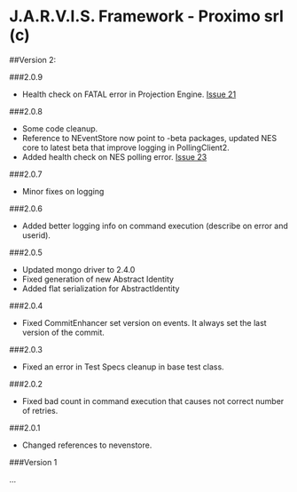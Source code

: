 J.A.R.V.I.S. Framework - Proximo srl (c)
====

##Version 2:

###2.0.9

- Health check on FATAL error in Projection Engine. [Issue 21](https://github.com/ProximoSrl/Jarvis.Framework/issues/21)

###2.0.8

- Some code cleanup.
- Reference to NEventStore now point to -beta packages, updated NES core to latest beta that improve logging in PollingClient2.
- Added health check on NES polling error. [Issue 23](https://github.com/ProximoSrl/Jarvis.Framework/issues/23)

###2.0.7

- Minor fixes on logging

###2.0.6

- Added better logging info on command execution (describe on error and userid).

###2.0.5

- Updated mongo driver to 2.4.0
- Fixed generation of new Abstract Identity
- Added flat serialization for AbstractIdentity

###2.0.4

- Fixed CommitEnhancer set version on events. It always set the last version of the commit.

###2.0.3

- Fixed an error in Test Specs cleanup in base test class.

###2.0.2

- Fixed bad count in command execution that causes not correct number of retries.

###2.0.1

- Changed references to nevenstore.

###Version 1

...
